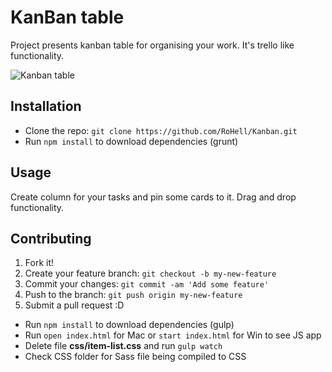 # KanBan table
Project presents kanban table for organising your work. It's trello like functionality.

![Kanban table](http://i.imgur.com/NQXaQnw.png?1)

## Installation
- Clone the repo: `git clone https://github.com/RoHell/Kanban.git`
- Run ```npm install``` to download dependencies (grunt)
## Usage
Create column for your tasks and pin some cards to it. Drag and drop functionality.
## Contributing
1. Fork it!
2. Create your feature branch: `git checkout -b my-new-feature`
3. Commit your changes: `git commit -am 'Add some feature'`
4. Push to the branch: `git push origin my-new-feature`
5. Submit a pull request :D

- Run ```npm install``` to download dependencies (gulp)
- Run ```open index.html``` for Mac or ```start index.html``` for Win to see JS app
- Delete file **css/item-list.css** and run ```gulp watch```  
- Check CSS folder for Sass file being compiled to CSS
